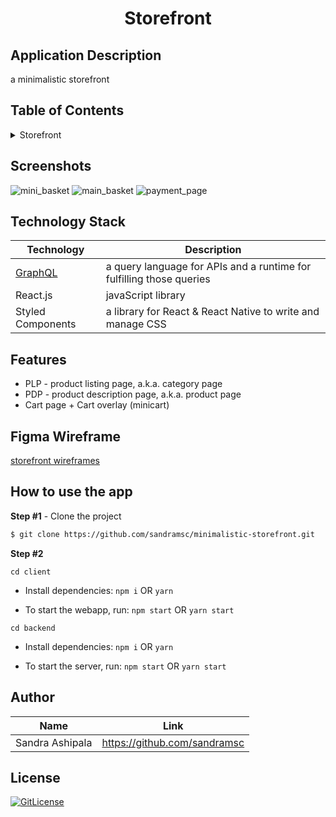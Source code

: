 <!-- Designed & coded by Sandra Ashipala <https://github.com/sandramsc> -->
  <h1 align="center">Storefront</h1>

## Application Description

a minimalistic storefront

## Table of Contents

<details>
<summary>Storefront</summary>

- [Application Description](#application-description)
- [Table of Contents](#table-of-contents)
- [Project Demo](#demo)
- [Screenshots](#screenshots)
- [Figma Wireframe](#figma-wireframe)
- [Technology Stack](#technology-stack)
- [Features](#features)
- [How to use the app](#how-to-use-the-app)
- [Author](#author)
- [License](#license)

</details>

## Screenshots

![mini_basket](https://user-images.githubusercontent.com/19821445/170105780-57071640-89fd-44fa-ad12-186cc2049c3e.JPG)
![main_basket](https://user-images.githubusercontent.com/19821445/170105852-fdccc09b-0a00-45ae-b928-5da45b35ec05.JPG)
![payment_page](https://user-images.githubusercontent.com/19821445/170105908-629eb261-8866-46fa-a9ea-45988f32784d.JPG)

## Technology Stack

| Technology                                                    | Description                                                          |
| ------------------------------------------------------------- | -------------------------------------------------------------------- |
| [GraphQL](https://github.com/scandiweb/junior-react-endpoint) | a query language for APIs and a runtime for fulfilling those queries |
| React.js                                                      | javaScript library                                                   |
| Styled Components                                             | a library for React & React Native to write and manage CSS           |

## Features

- PLP - product listing page, a.k.a. category page
- PDP - product description page, a.k.a. product page
- Cart page + Cart overlay (minicart)

## Figma Wireframe

[storefront wireframes](https://www.figma.com/file/MSyCAqVy1UgNap0pvqH6H3/Junior-Frontend-Test-Designs-Public)

## How to use the app

**Step #1** - Clone the project

```bash
$ git clone https://github.com/sandramsc/minimalistic-storefront.git
```

**Step #2**

```
cd client
```

- Install dependencies: `npm i` OR `yarn`

- To start the webapp, run: `npm start` OR `yarn start`

```
cd backend
```

- Install dependencies: `npm i` OR `yarn`

- To start the server, run: `npm start` OR `yarn start`

## Author

| Name            | Link                         |
| --------------- | ---------------------------- |
| Sandra Ashipala | https://github.com/sandramsc |

## License

[![GitLicense](https://img.shields.io/badge/License-Apache-lime.svg)](https://github.com/sandramsc/SCANDIWEB-Junior-Developer-Test/blob/main/LICENSE)
